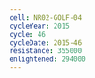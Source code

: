 ```yaml
---
cell: NR02-GOLF-04
cycleYear: 2015
cycle: 46
cycleDate: 2015-46
resistance: 355000
enlightened: 294000
---
```

